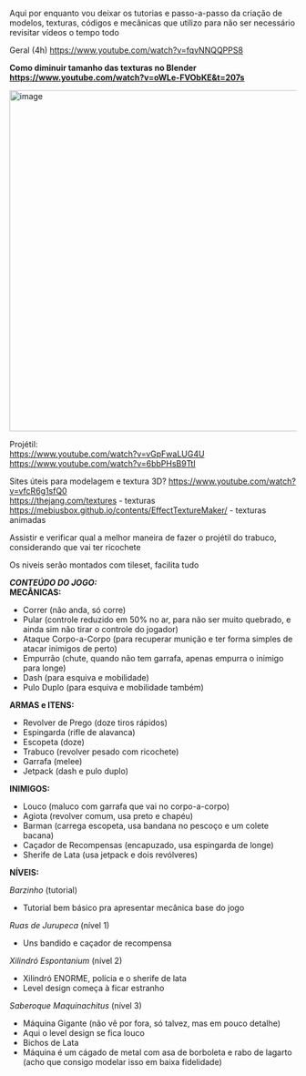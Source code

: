 Aqui por enquanto vou deixar os tutorias e passo-a-passo da criação de modelos, texturas, códigos e mecânicas que utilizo para não ser necessário revisitar vídeos o tempo todo  

Geral (4h) https://www.youtube.com/watch?v=fqvNNQQPPS8

**Como diminuir tamanho das texturas no Blender https://www.youtube.com/watch?v=oWLe-FVObKE&t=207s**

<img width="1535" height="599" alt="image" src="https://github.com/user-attachments/assets/02955a01-8de6-4d00-9f20-8241aaea8d53" />

Projétil:  
https://www.youtube.com/watch?v=vGpFwaLUG4U  
https://www.youtube.com/watch?v=6bbPHsB9TtI  

Sites úteis para modelagem e textura 3D? https://www.youtube.com/watch?v=vfcR6g1sfQ0  
https://thejang.com/textures - texturas  
https://mebiusbox.github.io/contents/EffectTextureMaker/ - texturas animadas

Assistir e verificar qual a melhor maneira de fazer o projétil do trabuco, considerando que vai ter ricochete  

Os niveis serão montados com tileset, facilita tudo

***CONTEÚDO DO JOGO:***  
**MECÂNICAS:**  
- Correr (não anda, só corre)  
- Pular (controle reduzido em 50% no ar, para não ser muito quebrado, e ainda sim não tirar o controle do jogador)  
- Ataque Corpo-a-Corpo (para recuperar munição e ter forma simples de atacar inimigos de perto)  
- Empurrão (chute, quando não tem garrafa, apenas empurra o inimigo para longe)  
- Dash (para esquiva e mobilidade)  
- Pulo Duplo (para esquiva e mobilidade também)  

**ARMAS e ITENS:**  
- Revolver de Prego (doze tiros rápidos)  
- Espingarda (rifle de alavanca)  
- Escopeta (doze)  
- Trabuco (revolver pesado com ricochete)  
- Garrafa (melee)  
- Jetpack (dash e pulo duplo)  

**INIMIGOS:**  
- Louco (maluco com garrafa que vai no corpo-a-corpo)  
- Agiota (revolver comum, usa preto e chapéu)  
- Barman (carrega escopeta, usa bandana no pescoço e um colete bacana)  
- Caçador de Recompensas (encapuzado, usa espingarda de longe)  
- Sherife de Lata (usa jetpack e dois revólveres)  

**NÍVEIS:**  

*Barzinho* (tutorial)  
- Tutorial bem básico pra apresentar mecânica base do jogo
  
*Ruas de Jurupeca* (nível 1)  
- Uns bandido e caçador de recompensa
  
*Xilindró Espontanium* (nível 2)  
- Xilindró ENORME, polícia e o sherife de lata  
- Level design começa à ficar estranho
  
*Saberoque Maquinachitus* (nível 3)  
- Máquina Gigante (não vê por fora, só talvez, mas em pouco detalhe)  
- Aqui o level design se fica louco   
- Bichos de Lata  
- Máquina é um cágado de metal com asa de borboleta e rabo de lagarto (acho que consigo modelar isso em baixa fidelidade)  
